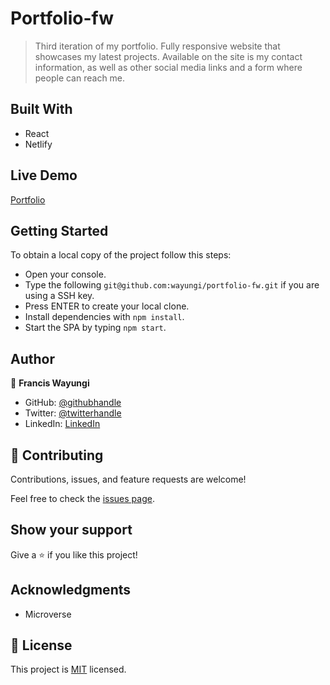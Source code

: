 # Portfolio-fw

> Third iteration of my portfolio. Fully responsive website that showcases my latest projects. Available on the site is my contact information, as well as other social media links and a form where people can reach me.

## Built With

- React
- Netlify

## Live Demo

[Portfolio](https://deft-unicorn-cbef5e.netlify.app)

## Getting Started

To obtain a local copy of the project follow this steps:

- Open your console.
- Type the following `git@github.com:wayungi/portfolio-fw.git` if you are using a SSH key.
- Press ENTER to create your local clone.
- Install dependencies with `npm install`.
- Start the SPA by typing `npm start`.

## Author

👤 **Francis Wayungi**

- GitHub: [@githubhandle](https://github.com/wayungi)
- Twitter: [@twitterhandle](https://twitter.com/FrancisWayungi)
- LinkedIn: [LinkedIn](https://linkedin.com/in/francis-wayungi-3aa626231)


## 🤝 Contributing

Contributions, issues, and feature requests are welcome!

Feel free to check the [issues page](../../issues/).

## Show your support

Give a ⭐️ if you like this project!

## Acknowledgments

- Microverse

## 📝 License

This project is [MIT](./LICENSE) licensed.
